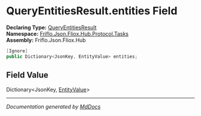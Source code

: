 ﻿<!--  
  <auto-generated>   
    The contents of this file were generated by a tool.  
    Changes to this file may be list if the file is regenerated  
  </auto-generated>   
-->

# QueryEntitiesResult.entities Field

**Declaring Type:** [QueryEntitiesResult](../index.md)  
**Namespace:** [Friflo.Json.Fliox.Hub.Protocol.Tasks](../../index.md)  
**Assembly:** Friflo.Json.Fliox.Hub

```csharp
[Ignore]
public Dictionary<JsonKey, EntityValue> entities;
```

## Field Value

Dictionary\<JsonKey, [EntityValue](../../../Models/EntityValue/index.md)\>

___

*Documentation generated by [MdDocs](https://github.com/ap0llo/mddocs)*

